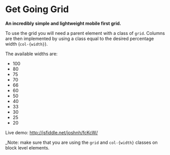 Get Going Grid
==============

__An incredibly simple and lightweight mobile first grid.__

To use the grid you will need a parent element with a class of `grid`. Columns are then implemented by using a class equal to the desired percentage width (`col-{width}`).

The available widths are:

* 100
* 80
* 75
* 70
* 66
* 60
* 50
* 40
* 33
* 30
* 25
* 20

Live demo: http://jsfiddle.net/joshnh/fcKcW/

_Note: make sure that you are using the `grid` and `col-{width}` classes on block level elements.